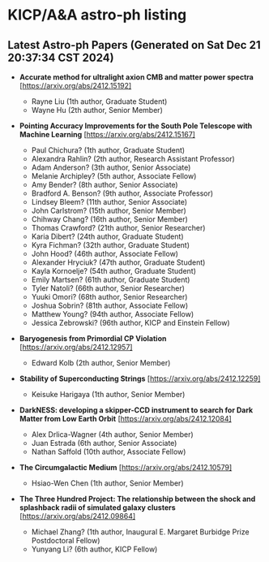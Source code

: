 # KICP/A&A astro-ph listing

## Latest Astro-ph Papers (Generated on Sat Dec 21 20:37:34 CST 2024)

- **Accurate method for ultralight axion CMB and matter power spectra**
[https://arxiv.org/abs/2412.15192]
  + Rayne Liu (1th author, Graduate Student)
  + Wayne Hu (2th author, Senior Member)

- **Pointing Accuracy Improvements for the South Pole Telescope with Machine Learning**
[https://arxiv.org/abs/2412.15167]
  + Paul Chichura? (1th author, Graduate Student)
  + Alexandra Rahlin? (2th author, Research Assistant Professor)
  + Adam Anderson? (3th author, Senior Associate)
  + Melanie Archipley? (5th author, Associate Fellow)
  + Amy Bender? (8th author, Senior Associate)
  + Bradford A. Benson? (9th author, Associate Professor)
  + Lindsey Bleem? (11th author, Senior Associate)
  + John Carlstrom? (15th author, Senior Member)
  + Chihway Chang? (16th author, Senior Member)
  + Thomas Crawford? (21th author, Senior Researcher)
  + Karia Dibert? (24th author, Graduate Student)
  + Kyra Fichman? (32th author, Graduate Student)
  + John Hood? (46th author, Associate Fellow)
  + Alexander Hryciuk? (47th author, Graduate Student)
  + Kayla Kornoelje? (54th author, Graduate Student)
  + Emily Martsen? (61th author, Graduate Student)
  + Tyler Natoli? (66th author, Senior Researcher)
  + Yuuki Omori? (68th author, Senior Researcher)
  + Joshua Sobrin? (81th author, Associate Fellow)
  + Matthew Young? (94th author, Associate Fellow)
  + Jessica Zebrowski? (96th author, KICP and Einstein Fellow)

- **Baryogenesis from Primordial CP Violation**
[https://arxiv.org/abs/2412.12957]
  + Edward Kolb (2th author, Senior Member)

- **Stability of Superconducting Strings**
[https://arxiv.org/abs/2412.12259]
  + Keisuke Harigaya (1th author, Senior Member)

- **DarkNESS: developing a skipper-CCD instrument to search for Dark Matter from Low Earth Orbit**
[https://arxiv.org/abs/2412.12084]
  + Alex Drlica-Wagner (4th author, Senior Member)
  + Juan  Estrada (6th author, Senior Associate)
  + Nathan Saffold (10th author, Associate Fellow)

- **The Circumgalactic Medium**
[https://arxiv.org/abs/2412.10579]
  + Hsiao-Wen Chen (1th author, Senior Member)

- **The Three Hundred Project: The relationship between the shock and splashback radii of simulated galaxy clusters**
[https://arxiv.org/abs/2412.09864]
  + Michael Zhang? (1th author, Inaugural E. Margaret Burbidge Prize Postdoctoral Fellow)
  + Yunyang Li? (6th author, KICP Fellow)

